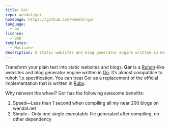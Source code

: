 ```yaml
---
title: Gor
repo: wendal/gor
homepage: https://github.com/wendal/gor
language:
  - Go
license:
  - BSD
templates:
  - Mustache
description: A static websites and blog generator engine written in Go
---
```


Transform your plain text into static websites and blogs.
**Gor** is a [Ruhoh](http://ruhoh.com/)-like websites and blog generator engine written in [Go](http://golang.org/). It’s almost compatible to ruhoh 1.x specification. You can treat Gor as a replacement of the official implementation that is written in [Ruby](http://www.ruby-lang.org/en/).

Why reinvent the wheel? Gor has the following awesome benefits:

1. Speed&mdash;Less than 1 second when compiling all my near 200 blogs on wendal.net
2. Simple&mdash;Only one single executable file generated after compiling, no other dependency

